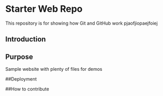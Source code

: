 # Starter Web Repo

This repository is for showing how Git and GitHub work
pjaofjiopaejfoiej 

## Introduction

## Purpose

Sample website with plenty of files for demos

##Deployment

##How to contribute
